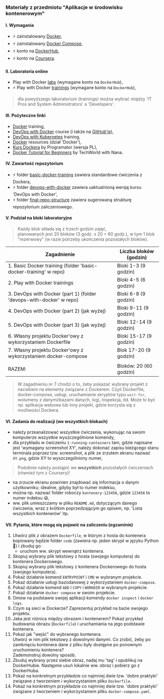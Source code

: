 ### Materiały z przedmiotu "Aplikacje w środowisku kontenerowym"

#### I. Wymagania
  - :zap: zainstalowany [Docker](https://docs.docker.com/get-started/get-docker/),
  - :zap: zainstalowany [Docker Compose](https://docs.docker.com/compose/),
  - :zap: konto na [DockerHub](https://hub.docker.com/),  
  - :zap: konto na [Coursera](https://www.coursera.org/).  

#### II. Laboratoria online
  - Play with Docker [labs](https://labs.play-with-docker.com/) (wymagane konto na `DockerHub`),    
  - :zap: Play with Docker [trainings](https://training.play-with-docker.com/) (wymagane konto na `DockerHub`),    
  > dla powyższego laboratorium (trainings) można wybrać między 'IT Pros and System Administrators' a 'Developers'.

#### III. Pożyteczne linki
  - [Docker](https://github.com/delner/docker-training/blob/master/README.md) training,  
  - [DevOps with Docker](https://devopswithdocker.com/) course (i także na [GitHub'ie](https://github.com/docker-hy/docker-hy.github.io)),  
  - [DevOps with Kubernetes](https://devopswithkubernetes.com/) training,  
  - [Docker](https://zacniewski.github.io/programming-resources/) resources (dział 'Docker'),  
  - [Kurs Dockera](https://www.youtube.com/playlist?list=PLkcy-k498-V5AmftzfqinpMF2LFqSHK5n) by Programator (wersja PL),  
  - [Docker Tutorial for Beginners](https://www.youtube.com/watch?v=3c-iBn73dDE&t=118s) by TechWorld with Nana.  


#### IV. Zawartość repozytorium
  - :zap: folder [basic-docker-training](basic-docker-training/README.md) zawiera standardowe ćwiczenia z Dockera,  
  - :zap: folder [devops-with-docker](devops-with-docker) zawiera uaktualnioną wersję kursu 'DevOps with Docker',  
  - :zap: folder [final-repo-structure](final-repo-structure) zawiera sugerowaną strukturę repozytorium zaliczeniowego.  

#### V. Podział na bloki laboratoryjne
> Każdy blok składa się z trzech godzin zajęć,  
> planowanych jest 20 bloków (3 godz. x 20 = 60 godz.), w tym 1 blok "rezerwowy" (w razie potrzeby ukończenia pozostałych bloków).    


| Zagadnienie                                                         | Liczba bloków (godzin) |
|---------------------------------------------------------------------|-----------------------|
| 1. Basic Docker training  (folder 'basic-docker-training' w repo)   | Bloki 1-3 (9 godzin)  |
| 2. Play with Docker trainings                                       | Bloki 4-5 (6 godzin)  |
| 3. DevOps with Docker (part 1) (folder 'devops-with-docker' w repo) | Bloki 6-8 (9 godzin)  |
| 4. DevOps with Docker (part 2)     (jak wyżej)                      | Bloki 9-11 (9 godzin) |
| 5. DevOps with Docker (part 3)     (jak wyżej)                      | Bloki 12-14 (9 godzin) |
| 6. Własny projektu Docker'owy z wykorzystaniem Dockerfile           | Bloki 15-17 (9 godzin) |
| 7. Własny projektu Docker'owy z wykorzystaniem docker-compose       | Blok 17-20 (9 godzin) |
|                                                                     |                       |
| RAZEM:                                                              | Bloków: 20 (60 godzin) |

> W zagadnieniu nr 7 chodzi o to, żeby pokazać wybrany projekt z naciskiem na elementy związane z Dockerem.
Czyli Dockerfile, docker-compose, usługi, uruchamianie skryptów typu `wait-for`, wolumeny z danymi/bazami danych, logi, inspekcja, itd.
Może to być np. aplikacja webowa lub inny projekt, gdzie korzysta się z możliwości Dockera.  

#### VI. Zadania do realizacji (we wszystkich blokach)
  - należy przeanalizować wszystkie ćwiczenia, wykonując na swoim komputerze wszystkie wyszczególnione komendy,
  - dla przykładu w ćwiczeniu `1-running-containers` tam, gdzie napisane jest 'wymagany screenshot XY', należy dokonać zapisu bieżącego stanu terminala poprzez tzw. screenshot, a plik ze zrzutem ekranu nazwać `XY.png`, gdzie XY to wyszczególniony numer,  
  > Podobnie należy postąpić we **wszystkich** pozostałych ćwiczeniach (również tym z Coursery)!
  - na zrzucie ekranu powinien znajdować się informacja o danym użytkowniku; idealnie, gdyby był to numer indeksu,  
  - można np. nazwać folder roboczy `kontenery-123456`, gdzie `123456` to numer indeksu :smiley:,  
  - ww. plik umieszczamy w pliku `README.md`, dotyczącym danego ćwiczenia, wraz z krótkim poprzedzającym go opisem, np. 'Lista wszystkich kontenerów' itp.   

#### VII. Pytania, które mogą się pojawić na zaliczeniu (egzaminie)
1. Utwórz plik z obrazem `Dockerfile`, w którym z hosta do kontenera kopiowany będzie folder `code` (zawiera np. jeden skrypt w języku Python :snake:) i zbuduj go:  
    - uruchom ww. skrypt wewnątrz kontenera.
2. Skopiuj wybrany plik tekstowy z hosta (swojego komputera) do kontenera Dockerowego.
3. Skopiuj wybrany plik tekstowy z kontenera Dockerowego do hosta (swojego komputera).
4. Pokaż działanie komend `ENTRYPOINT` i `CMD` w wybranym projekcie.
5. Pokaż działanie usługi bazodanowej z wykorzystaniem `docker-compose`.
6. Pokaż działanie komend `ADD` i `COPY` i `WORKDIR` w wybranym projekcie.
7. Pokaż działanie `docker compose` w swoim projekcie.
8. Omów na podstawie swojej aplikacji komendy `docker inspect` i `docker logs`.
9. Czym są sieci w Dockerze? Zaprezentuj przykład na bazie swojego projektu.
10. Jaka jest różnica między obrazem i kontenerem? 
    Pokaż przykład budowania obrazu (`Dockerfile`) i uruchamiania na jego podstawie kontenera.
11. Pokaż jak "wejść" do wybranego kontenera.  
    Utwórz w nim plik tekstowy z dowolnymi danymi. 
    Co zrobić, żeby po zamknięciu kontenera dane z pliku były dostępne po ponownym uruchomieniu kontenera?  
    Zademonstruj dowolny sposób.
12. Zbuduj wybrany przez siebie obraz, nadaj mu 'tag' i opublikuj na DockerHubie. 
    Następnie usuń lokalnie ww. obraz i pobierz go z DockerHuba.  
13. Pokaż na konkretnym przykładzie co najmniej dwie tzw. 'dobre praktyki' związane z tworzeniem i wykorzystaniem pliku `Dockerfile`.  
14. Pokaż na konkretnym przykładzie co najmniej dwie tzw. 'dobre praktyki' związane z tworzeniem i wykorzystaniem pliku `docker-compose.yaml`.  